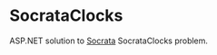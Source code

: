 SocrataClocks
=============
ASP.NET solution to [Socrata](http://socrata.com) SocrataClocks problem.
